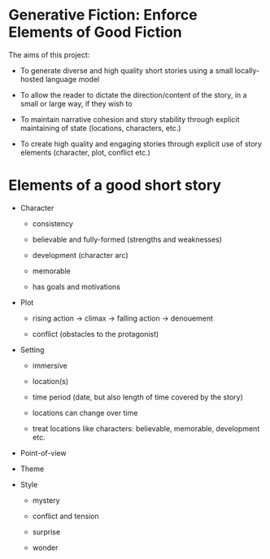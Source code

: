 
# Generative Fiction: Enforce Elements of Good Fiction

The aims of this project:

* To generate diverse and high quality short stories using a small locally-hosted language model

* To allow the reader to dictate the direction/content of the story, in a small or large way, if they wish to 

* To maintain narrative cohesion and story stability through explicit maintaining of state (locations, characters, etc.)

* To create high quality and engaging stories through explicit use of story elements (character, plot, conflict etc.)  

# Elements of a good short story

* Character

    - consistency

    - believable and fully-formed (strengths and weaknesses)

    - development (character arc)

    - memorable

    - has goals and motivations

* Plot

    - rising action -> climax -> falling action -> denouement

    - conflict (obstacles to the protagonist)

* Setting

    - immersive

    - location(s)

    - time period (date, but also length of time covered by the story)

    - locations can change over time

    - treat locations like characters: believable, memorable, development etc.

* Point-of-view

* Theme

* Style

    - mystery

    - conflict and tension

    - surprise

    - wonder


